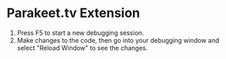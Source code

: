 # Parakeet.tv Extension

1. Press F5 to start a new debugging session.
2. Make changes to the code, then go into your debugging window and select "Reload Window" to see the changes.